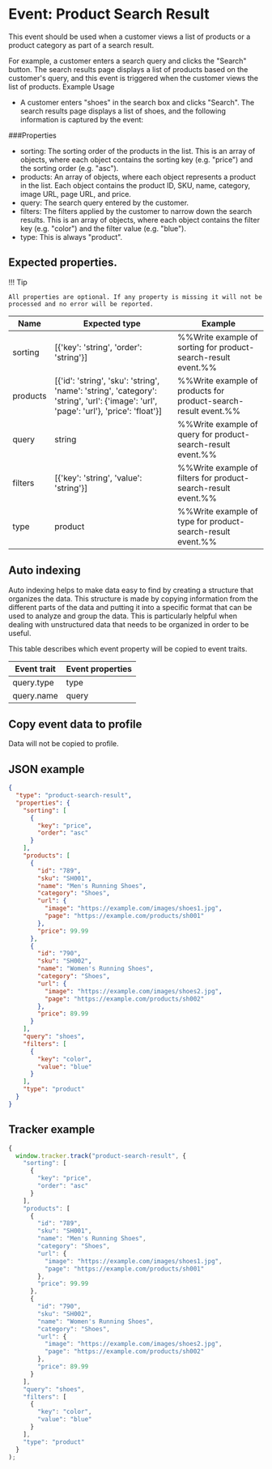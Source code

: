 # Event: Product Search Result

This event should be used when a customer views a list of products or a product category as part of a search result.

For example, a customer enters a search query and clicks the "Search" button. The search results page displays a list of
products based on the customer's query, and this event is triggered when the customer views the list of products.
Example Usage

* A customer enters "shoes" in the search box and clicks "Search". The search results page displays a list of shoes, and
  the following information is captured by the event:

###Properties

* sorting: The sorting order of the products in the list. This is an array of objects, where each object contains the
  sorting key (e.g. "price") and the sorting order (e.g. "asc").
* products: An array of objects, where each object represents a product in the list. Each object contains the product
  ID, SKU, name, category, image URL, page URL, and price.
* query: The search query entered by the customer.
* filters: The filters applied by the customer to narrow down the search results. This is an array of objects, where
  each object contains the filter key (e.g. "color") and the filter value (e.g. "blue").
* type: This is always "product".

## Expected properties.

!!! Tip 

    All properties are optional. If any property is missing it will not be processed and no error will be reported.

| Name     | Expected type                                                                                                                         | Example                                                        |
|----------|---------------------------------------------------------------------------------------------------------------------------------------|----------------------------------------------------------------|
| sorting  | [{'key': 'string', 'order': 'string'}]                                                                                                | %%Write example of sorting for product-search-result event.%%  |
| products | [{'id': 'string', 'sku': 'string', 'name': 'string', 'category': 'string', 'url': {'image': 'url', 'page': 'url'}, 'price': 'float'}] | %%Write example of products for product-search-result event.%% |
| query    | string                                                                                                                                | %%Write example of query for product-search-result event.%%    |
| filters  | [{'key': 'string', 'value': 'string'}]                                                                                                | %%Write example of filters for product-search-result event.%%  |
| type     | product                                                                                                                               | %%Write example of type for product-search-result event.%%     |

## Auto indexing

Auto indexing helps to make data easy to find by creating a structure that organizes the data. This structure is made by
copying information from the different parts of the data and putting it into a specific format that can be used to
analyze and group the data. This is particularly helpful when dealing with unstructured data that needs to be organized
in order to be useful.

This table describes which event property will be copied to event traits.

| Event trait   | Event properties   |
|---------------|--------------------|
| query.type    | type               |
| query.name    | query              | 

## Copy event data to profile

Data will not be copied to profile.

## JSON example

```json
{
  "type": "product-search-result",
  "properties": {
    "sorting": [
      {
        "key": "price",
        "order": "asc"
      }
    ],
    "products": [
      {
        "id": "789",
        "sku": "SH001",
        "name": "Men's Running Shoes",
        "category": "Shoes",
        "url": {
          "image": "https://example.com/images/shoes1.jpg",
          "page": "https://example.com/products/sh001"
        },
        "price": 99.99
      },
      {
        "id": "790",
        "sku": "SH002",
        "name": "Women's Running Shoes",
        "category": "Shoes",
        "url": {
          "image": "https://example.com/images/shoes2.jpg",
          "page": "https://example.com/products/sh002"
        },
        "price": 89.99
      }
    ],
    "query": "shoes",
    "filters": [
      {
        "key": "color",
        "value": "blue"
      }
    ],
    "type": "product"
  }
}
```

## Tracker example

```javascript
{
  window.tracker.track("product-search-result", {
    "sorting": [
      {
        "key": "price",
        "order": "asc"
      }
    ],
    "products": [
      {
        "id": "789",
        "sku": "SH001",
        "name": "Men's Running Shoes",
        "category": "Shoes",
        "url": {
          "image": "https://example.com/images/shoes1.jpg",
          "page": "https://example.com/products/sh001"
        },
        "price": 99.99
      },
      {
        "id": "790",
        "sku": "SH002",
        "name": "Women's Running Shoes",
        "category": "Shoes",
        "url": {
          "image": "https://example.com/images/shoes2.jpg",
          "page": "https://example.com/products/sh002"
        },
        "price": 89.99
      }
    ],
    "query": "shoes",
    "filters": [
      {
        "key": "color",
        "value": "blue"
      }
    ],
    "type": "product"
  }
);
```
    